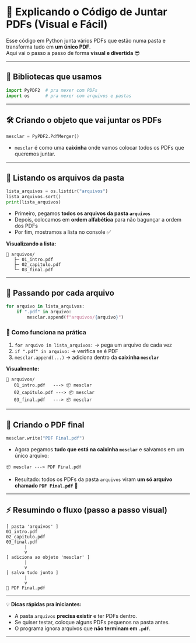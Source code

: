 # 📄 Explicando o Código de Juntar PDFs (Visual e Fácil)

Esse código em Python junta vários PDFs que estão numa pasta e transforma tudo em **um único PDF**.  
Aqui vai o passo a passo de forma **visual e divertida** 😎

---

## 🧰 Bibliotecas que usamos

```python
import PyPDF2  # pra mexer com PDFs
import os      # pra mexer com arquivos e pastas
```

---

## 🛠 Criando o objeto que vai juntar os PDFs

```python
mesclar = PyPDF2.PdfMerger()
```

- `mesclar` é como uma **caixinha** onde vamos colocar todos os PDFs que queremos juntar.

---

## 📂 Listando os arquivos da pasta

```python
lista_arquivos = os.listdir("arquivos")
lista_arquivos.sort()
print(lista_arquivos)
```

- Primeiro, pegamos **todos os arquivos da pasta `arquivos`**  
- Depois, colocamos em **ordem alfabética** para não bagunçar a ordem dos PDFs  
- Por fim, mostramos a lista no console ✅  

**Visualizando a lista:**
```
📁 arquivos/
   ├─ 01_intro.pdf
   ├─ 02_capitulo.pdf
   └─ 03_final.pdf
```

---

## 🔄 Passando por cada arquivo

```python
for arquivo in lista_arquivos:
    if ".pdf" in arquivo:
        mesclar.append(f"arquivos/{arquivo}")
```

### 🔹 Como funciona na prática

1. `for arquivo in lista_arquivos:` → pega um arquivo de cada vez  
2. `if ".pdf" in arquivo:` → verifica se é PDF  
3. `mesclar.append(...)` → adiciona dentro da **caixinha `mesclar`**

**Visualmente:**

```
📂 arquivos/
   01_intro.pdf   ---> 📦 mesclar
   02_capitulo.pdf ---> 📦 mesclar
   03_final.pdf   ---> 📦 mesclar
```

---

## 📝 Criando o PDF final

```python
mesclar.write("PDF Final.pdf")
```

- Agora pegamos **tudo que está na caixinha `mesclar`** e salvamos em um único arquivo:

```
📦 mesclar ---> PDF Final.pdf
```

- Resultado: todos os PDFs da pasta `arquivos` viram **um só arquivo chamado `PDF Final.pdf`** 🎉

---

## ⚡ Resumindo o fluxo (passo a passo visual)

```
[ pasta 'arquivos' ]
01_intro.pdf
02_capitulo.pdf
03_final.pdf
       |
       v
[ adiciona ao objeto 'mesclar' ]
       |
       v
[ salva tudo junto ]
       |
       v
📄 PDF Final.pdf
```

---

💡 **Dicas rápidas pra iniciantes:**

- A pasta `arquivos` **precisa existir** e ter PDFs dentro.  
- Se quiser testar, coloque alguns PDFs pequenos na pasta antes.  
- O programa ignora arquivos que **não terminam em `.pdf`**.  

---

